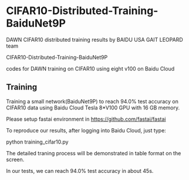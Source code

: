 # CIFAR10-Distributed-Training-BaiduNet9P
DAWN CIFAR10 distributed training results by BAIDU USA GAIT LEOPARD team

CIFAR10-Distributed-Training-BaiduNet9P

codes for DAWN training on CIFAR10 using eight v100 on Baidu Cloud


Training
----------
Training a small network(BaiduNet9P) to reach 94.0% test accuracy on CIFAR10 data using Baidu Cloud Tesla 8*V100 GPU with 16 GB memory.

Please setup fastai environment in https://github.com/fastai/fastai

To reproduce our results, after logging into Baidu Cloud, just type:

python training_cifar10.py

The detailed traning process will be demonstrated in table format on the screen.

In our tests, we can reach 94.0% test accuracy in about 45s.

